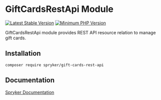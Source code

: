 # GiftCardsRestApi Module
[![Latest Stable Version](https://poser.pugx.org/spryker/gift-cards-rest-api/v/stable.svg)](https://packagist.org/packages/spryker/gift-cards-rest-api)
[![Minimum PHP Version](https://img.shields.io/badge/php-%3E%3D%208.0-8892BF.svg)](https://php.net/)

GiftCardsRestApi module provides REST API resource relation to manage gift cards.

## Installation

```
composer require spryker/gift-cards-rest-api
```

## Documentation

[Spryker Documentation](https://docs.spryker.com)
